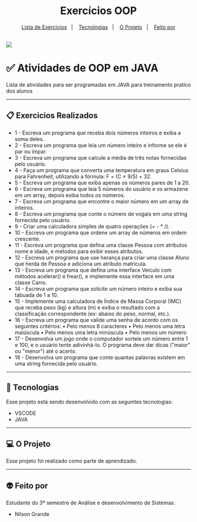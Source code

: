 <h1 align="center"> Exercícios OOP </h1>

<p align="center">
  <a href="#-Exercicios-Realizados">Lista de Exercícios</a>&nbsp;&nbsp;&nbsp;|&nbsp;&nbsp;&nbsp;
  <a href="#-tecnologias">Tecnologias</a>&nbsp;&nbsp;&nbsp;|&nbsp;&nbsp;&nbsp;
  <a href="#-o-projeto">O Projeto</a>&nbsp;&nbsp;&nbsp;|&nbsp;&nbsp;&nbsp;
  <a href="#-feito-por">Feito por</a>
</p>
<br>

 <a href="https://github.com/Ncgrande">
  <img align="center" src="https://img.shields.io/static/v1?label=github&message=NilsonGrande&color=7159c1&style=for-the-badge&logo=ghost)](https://github.com/NilsonGrande"/>
</a>

# ✅ Atividades de OOP em JAVA

<p align="justify">Lista de atividades para ser programadas em JAVA para treinamento pratico dos alunos</p>

---

## 📋 Exercicios Realizados

- 1 - Escreva um programa que receba dois números inteiros e exiba a soma deles.
- 2 - Escreva um programa que leia um número inteiro e informe se ele é par ou ímpar.
- 3 - Escreva um programa que calcule a média de três notas fornecidas pelo usuário.
- 4 - Faça um programa que converta uma temperatura em graus Celsius para Fahrenheit, utilizando a fórmula: F = (C × 9/5) + 32.
- 5 - Escreva um programa que exiba apenas os números pares de 1 a 20.
- 6 - Escreva um programa que leia 5 números do usuário e os armazene em um array, depois exiba todos os números.
- 7 - Escreva um programa que encontre o maior número em um array de inteiros.
- 8 - Escreva um programa que conte o número de vogais em uma string fornecida pelo usuário.
- 9 - Criar uma calculadora simples de quatro operações (+ - * /).
- 10 - Escreva um programa que ordene um array de números em ordem crescente.
- 11 - Escreva um programa que defina uma classe Pessoa com atributos nome e idade, e métodos para exibir esses atributos.
- 12 - Escreva um programa que use herança para criar uma classe Aluno que herda de Pessoa e adiciona um atributo matricula.
- 13 - Escreva um programa que defina uma interface Veiculo com métodos acelerar() e frear(), e implemente essa interface em uma classe Carro.
- 14 - Escreva um programa que solicite um número inteiro e exiba sua tabuada de 1 a 10.
- 15 - Implemente uma calculadora de Índice de Massa Corporal (IMC) que receba peso (kg) e altura (m) e exiba o resultado com a classificação correspondente (ex: abaixo do peso, normal, etc.).
- 16 - Escreva um programa que valide uma senha de acordo com os seguintes critérios:
• Pelo menos 8 caracteres
• Pelo menos uma letra maiúscula
• Pelo menos uma letra minúscula
• Pelo menos um número
- 17 - Desenvolva um jogo onde o computador sorteie um número entre 1 e 100, e o usuário tente adivinhá-lo. O programa deve dar dicas ("maior" ou "menor") até o acerto.
- 18 - Desenvolva um programa que conte quantas palavras existem em uma string fornecida pelo usuário.


---

##  🚀 Tecnologias  
Esse projeto está sendo desenvolvido com as seguintes tecnologias:

- VSCODE
- JAVA

---

## 💻 O Projeto

<p align="justify">Esse projeto foi realizado como parte de aprendizado.</p>

---

## 👽 Feito por

Estudante do 3º semestre de Análise e desenvolvimento de Sistemas:

- Nilson Grande




